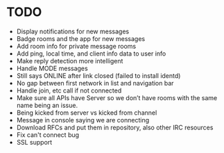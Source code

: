 # TODO
- Display notifications for new messages
- Badge rooms and the app for new messages
- Add room info for private message rooms
- Add ping, local time, and client info data to user info
- Make reply detection more intelligent
- Handle MODE messages
- Still says ONLINE after link closed (failed to install identd)
- No gap between first network in list and navigation bar
- Handle join, etc call if not connected
- Make sure all APIs have Server so we don’t have rooms with the same name being an issue.
- Being kicked from server vs kicked from channel
- Message in console saying we are connecting
- Download RFCs and put them in repository, also other IRC resources
- Fix can't connect bug
- SSL support
